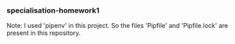 ### specialisation-homework1
Note: I used 'pipenv' in this project. So the files 'Pipfile' and 'Pipfile.lock' are present in this repository.
